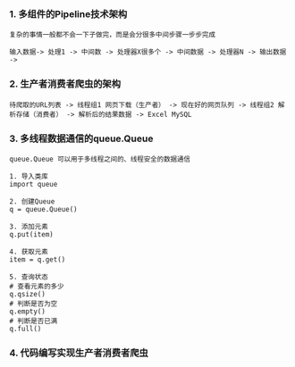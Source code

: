 ### 1. 多组件的Pipeline技术架构
```
复杂的事情一般都不会一下子做完，而是会分很多中间步骤一步步完成

输入数据-> 处理1 -> 中间数 -> 处理器X很多个 -> 中间数据 -> 处理器N -> 输出数据 -> 
```

### 2. 生产者消费者爬虫的架构
```
待爬取的URL列表 -> 线程组1 网页下载（生产者） -> 现在好的网页队列 -> 线程组2 解析存储（消费者） -> 解析后的结果数据 -> Excel MySQL
```

### 3. 多线程数据通信的queue.Queue
```
queue.Queue 可以用于多线程之间的、线程安全的数据通信

1. 导入类库
import queue

2. 创建Queue
q = queue.Queue()

3. 添加元素
q.put(item)

4. 获取元素
item = q.get()

5. 查询状态
# 查看元素的多少
q.qsize()
# 判断是否为空
q.empty()
# 判断是否已满
q.full()

```

### 4. 代码编写实现生产者消费者爬虫


